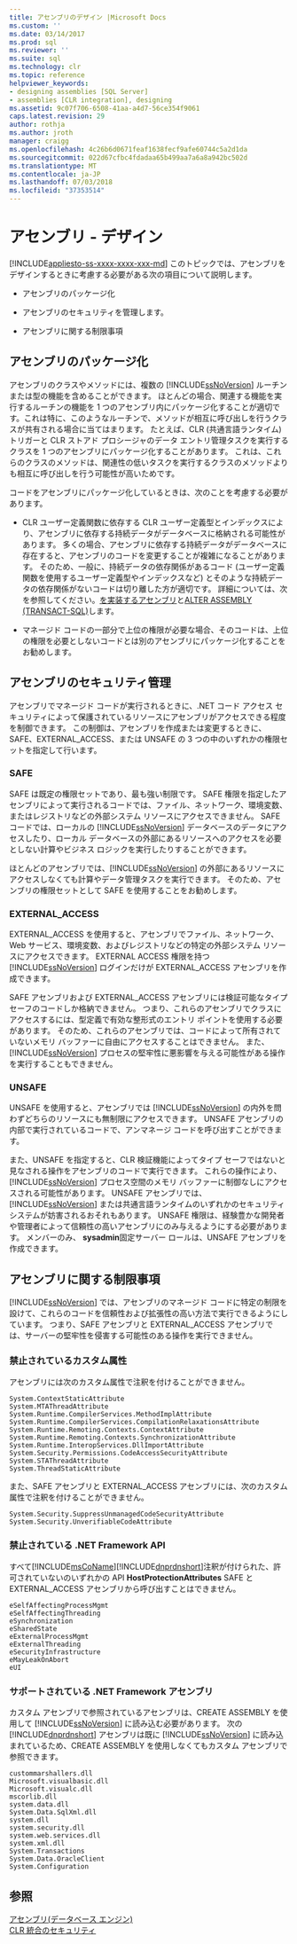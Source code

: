 ```yaml
---
title: アセンブリのデザイン |Microsoft Docs
ms.custom: ''
ms.date: 03/14/2017
ms.prod: sql
ms.reviewer: ''
ms.suite: sql
ms.technology: clr
ms.topic: reference
helpviewer_keywords:
- designing assemblies [SQL Server]
- assemblies [CLR integration], designing
ms.assetid: 9c07f706-6508-41aa-a4d7-56ce354f9061
caps.latest.revision: 29
author: rothja
ms.author: jroth
manager: craigg
ms.openlocfilehash: 4c26b6d0671feaf1638fecf9afe60744c5a2d1da
ms.sourcegitcommit: 022d67cfbc4fdadaa65b499aa7a6a8a942bc502d
ms.translationtype: MT
ms.contentlocale: ja-JP
ms.lasthandoff: 07/03/2018
ms.locfileid: "37353514"
---
```

# <a name="assemblies---designing"></a>アセンブリ - デザイン
[!INCLUDE[appliesto-ss-xxxx-xxxx-xxx-md](../../includes/appliesto-ss-xxxx-xxxx-xxx-md.md)]
  このトピックでは、アセンブリをデザインするときに考慮する必要がある次の項目について説明します。  
  
-   アセンブリのパッケージ化  
  
-   アセンブリのセキュリティを管理します。  
  
-   アセンブリに関する制限事項  
  
## <a name="packaging-assemblies"></a>アセンブリのパッケージ化  
 アセンブリのクラスやメソッドには、複数の [!INCLUDE[ssNoVersion](../../includes/ssnoversion-md.md)] ルーチンまたは型の機能を含めることができます。 ほとんどの場合、関連する機能を実行するルーチンの機能を 1 つのアセンブリ内にパッケージ化することが適切です。これは特に、このようなルーチンで、メソッドが相互に呼び出しを行うクラスが共有される場合に当てはまります。 たとえば、CLR (共通言語ランタイム) トリガーと CLR ストアド プロシージャのデータ エントリ管理タスクを実行するクラスを 1 つのアセンブリにパッケージ化することがあります。 これは、これらのクラスのメソッドは、関連性の低いタスクを実行するクラスのメソッドよりも相互に呼び出しを行う可能性が高いためです。  
  
 コードをアセンブリにパッケージ化しているときは、次のことを考慮する必要があります。  
  
-   CLR ユーザー定義関数に依存する CLR ユーザー定義型とインデックスにより、アセンブリに依存する持続データがデータベースに格納される可能性があります。 多くの場合、アセンブリに依存する持続データがデータベースに存在すると、アセンブリのコードを変更することが複雑になることがあります。 そのため、一般に、持続データの依存関係があるコード (ユーザー定義関数を使用するユーザー定義型やインデックスなど) とそのような持続データの依存関係がないコードは切り離した方が適切です。 詳細については、次を参照してください。[を実装するアセンブリ](../../relational-databases/clr-integration/assemblies-implementing.md)と[ALTER ASSEMBLY &#40;TRANSACT-SQL&#41;](../../t-sql/statements/alter-assembly-transact-sql.md)します。  
  
-   マネージド コードの一部分で上位の権限が必要な場合、そのコードは、上位の権限を必要としないコードとは別のアセンブリにパッケージ化することをお勧めします。  
  
## <a name="managing-assembly-security"></a>アセンブリのセキュリティ管理  
 アセンブリでマネージド コードが実行されるときに、.NET コード アクセス セキュリティによって保護されているリソースにアセンブリがアクセスできる程度を制御できます。 この制御は、アセンブリを作成または変更するときに、SAFE、EXTERNAL_ACCESS、または UNSAFE の 3 つの中のいずれかの権限セットを指定して行います。  
  
### <a name="safe"></a>SAFE  
 SAFE は既定の権限セットであり、最も強い制限です。 SAFE 権限を指定したアセンブリによって実行されるコードでは、ファイル、ネットワーク、環境変数、またはレジストリなどの外部システム リソースにアクセスできません。 SAFE コードでは、ローカルの [!INCLUDE[ssNoVersion](../../includes/ssnoversion-md.md)] データベースのデータにアクセスしたり、ローカル データベースの外部にあるリソースへのアクセスを必要としない計算やビジネス ロジックを実行したりすることができます。  
  
 ほとんどのアセンブリでは、[!INCLUDE[ssNoVersion](../../includes/ssnoversion-md.md)] の外部にあるリソースにアクセスしなくても計算やデータ管理タスクを実行できます。 そのため、アセンブリの権限セットとして SAFE を使用することをお勧めします。  
  
### <a name="externalaccess"></a>EXTERNAL_ACCESS  
 EXTERNAL_ACCESS を使用すると、アセンブリでファイル、ネットワーク、Web サービス、環境変数、およびレジストリなどの特定の外部システム リソースにアクセスできます。 EXTERNAL ACCESS 権限を持つ [!INCLUDE[ssNoVersion](../../includes/ssnoversion-md.md)] ログインだけが EXTERNAL_ACCESS アセンブリを作成できます。  
  
 SAFE アセンブリおよび EXTERNAL_ACCESS アセンブリには検証可能なタイプ セーフのコードしか格納できません。 つまり、これらのアセンブリでクラスにアクセスするには、型定義で有効な整形式のエントリ ポイントを使用する必要があります。 そのため、これらのアセンブリでは、コードによって所有されていないメモリ バッファーに自由にアクセスすることはできません。 また、[!INCLUDE[ssNoVersion](../../includes/ssnoversion-md.md)] プロセスの堅牢性に悪影響を与える可能性がある操作を実行することもできません。  
  
### <a name="unsafe"></a>UNSAFE  
 UNSAFE を使用すると、アセンブリでは [!INCLUDE[ssNoVersion](../../includes/ssnoversion-md.md)] の内外を問わずどちらのリソースにも無制限にアクセスできます。 UNSAFE アセンブリの内部で実行されているコードで、アンマネージ コードを呼び出すことができます。  
  
 また、UNSAFE を指定すると、CLR 検証機能によってタイプ セーフではないと見なされる操作をアセンブリのコードで実行できます。 これらの操作により、[!INCLUDE[ssNoVersion](../../includes/ssnoversion-md.md)] プロセス空間のメモリ バッファーに制御なしにアクセスされる可能性があります。 UNSAFE アセンブリでは、[!INCLUDE[ssNoVersion](../../includes/ssnoversion-md.md)] または共通言語ランタイムのいずれかのセキュリティ システムが妨害されるおそれもあります。 UNSAFE 権限は、経験豊かな開発者や管理者によって信頼性の高いアセンブリにのみ与えるようにする必要があります。 メンバーのみ、 **sysadmin**固定サーバー ロールは、UNSAFE アセンブリを作成できます。  
  
## <a name="restrictions-on-assemblies"></a>アセンブリに関する制限事項  
 
  [!INCLUDE[ssNoVersion](../../includes/ssnoversion-md.md)] では、アセンブリのマネージド コードに特定の制限を設けて、これらのコードを信頼性および拡張性の高い方法で実行できるようにしています。 つまり、SAFE アセンブリと EXTERNAL_ACCESS アセンブリでは、サーバーの堅牢性を侵害する可能性のある操作を実行できません。  
  
### <a name="disallowed-custom-attributes"></a>禁止されているカスタム属性  
 アセンブリには次のカスタム属性で注釈を付けることができません。  
  
```  
System.ContextStaticAttribute  
System.MTAThreadAttribute  
System.Runtime.CompilerServices.MethodImplAttribute  
System.Runtime.CompilerServices.CompilationRelaxationsAttribute  
System.Runtime.Remoting.Contexts.ContextAttribute  
System.Runtime.Remoting.Contexts.SynchronizationAttribute  
System.Runtime.InteropServices.DllImportAttribute   
System.Security.Permissions.CodeAccessSecurityAttribute  
System.STAThreadAttribute  
System.ThreadStaticAttribute  
```  
  
 また、SAFE アセンブリと EXTERNAL_ACCESS アセンブリには、次のカスタム属性で注釈を付けることができません。  
  
```  
System.Security.SuppressUnmanagedCodeSecurityAttribute  
System.Security.UnverifiableCodeAttribute  
```  
  
### <a name="disallowed-net-framework-apis"></a>禁止されている .NET Framework API  
 すべて[!INCLUDE[msCoName](../../includes/msconame-md.md)][!INCLUDE[dnprdnshort](../../includes/dnprdnshort-md.md)]注釈が付けられた、許可されていないのいずれかの API **HostProtectionAttributes** SAFE と EXTERNAL_ACCESS アセンブリから呼び出すことはできません。  
  
```  
eSelfAffectingProcessMgmt  
eSelfAffectingThreading  
eSynchronization  
eSharedState   
eExternalProcessMgmt  
eExternalThreading  
eSecurityInfrastructure  
eMayLeakOnAbort  
eUI  
```  
  
### <a name="supported-net-framework-assemblies"></a>サポートされている .NET Framework アセンブリ  
 カスタム アセンブリで参照されているアセンブリは、CREATE ASSEMBLY を使用して [!INCLUDE[ssNoVersion](../../includes/ssnoversion-md.md)] に読み込む必要があります。 次の [!INCLUDE[dnprdnshort](../../includes/dnprdnshort-md.md)] アセンブリは既に [!INCLUDE[ssNoVersion](../../includes/ssnoversion-md.md)] に読み込まれているため、CREATE ASSEMBLY を使用しなくてもカスタム アセンブリで参照できます。  
  
```  
custommarshallers.dll  
Microsoft.visualbasic.dll  
Microsoft.visualc.dll  
mscorlib.dll  
system.data.dll  
System.Data.SqlXml.dll  
system.dll  
system.security.dll  
system.web.services.dll  
system.xml.dll  
System.Transactions  
System.Data.OracleClient  
System.Configuration  
```  
  
## <a name="see-also"></a>参照  
 [アセンブリ&#40;データベース エンジン&#41;](../../relational-databases/clr-integration/assemblies-database-engine.md)   
 [CLR 統合のセキュリティ](../../relational-databases/clr-integration/security/clr-integration-security.md)  
  
  
